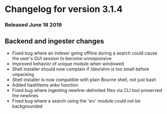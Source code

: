 # Changelog for version 3.1.4
  
### Released June 18 2019

## Backend and ingester changes
* Fixed bug where an indexer going offline during a search could cause the user's GUI session to become unresponsive
* Improved behavior of unique module when windowed
* Shell installer should now complain if /dev/shm is too small before unpacking
* Shell installer is now compatible with plain Bourne shell, not just bash
* Added hashItems anko function
* Fixed bug where ingesting newline-delimited files via CLI tool preserved the newlines
* Fixed bug where a search using the 'src' module could not be backgrounded
